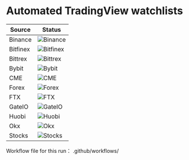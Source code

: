 # Automated TradingView watchlists

| Source | Status |
| --- | --- |
| Binance | ![Binance](https://github.com/oktrader/tradingview-watchlists/workflows/Binance/badge.svg) |
| Bitfinex | ![Bitfinex](https://github.com/oktrader/tradingview-watchlists/workflows/Bitfinex/badge.svg) |
| Bittrex | ![Bittrex](https://github.com/oktrader/tradingview-watchlists/workflows/Bittrex/badge.svg) |
| Bybit | ![Bybit](https://github.com/oktrader/tradingview-watchlists/workflows/Bybit/badge.svg) |
| CME | ![CME](https://github.com/oktrader/tradingview-watchlists/workflows/CME/badge.svg) |
| Forex | ![Forex](https://github.com/oktrader/tradingview-watchlists/workflows/FX/badge.svg) |
| FTX | ![FTX](https://github.com/oktrader/tradingview-watchlists/workflows/FTX/badge.svg) |
| GateIO | ![GateIO](https://github.com/oktrader/tradingview-watchlists/workflows/GateIO/badge.svg) |
| Huobi | ![Huobi](https://github.com/oktrader/tradingview-watchlists/workflows/Huobi/badge.svg) |
| Okx | ![Okx](https://github.com/oktrader/tradingview-watchlists/workflows/Okx/badge.svg) |
| Stocks | ![Stocks](https://github.com/oktrader/tradingview-watchlists/workflows/Stocks/badge.svg) |

Workflow file for this run：
.github/workflows/
